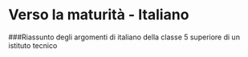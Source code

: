 # Verso la maturità - Italiano

###Riassunto degli argomenti di italiano della classe 5 superiore di un istituto tecnico


